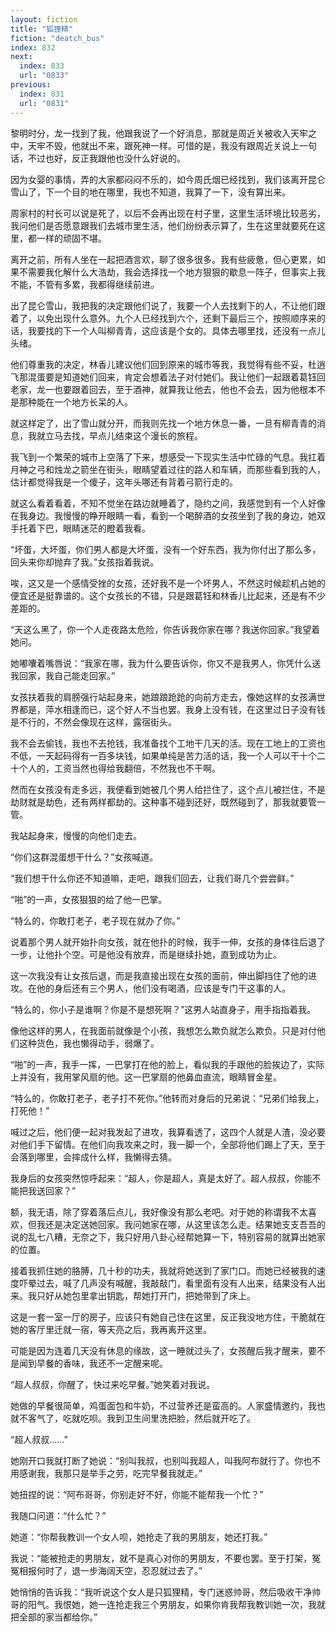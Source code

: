 ```yaml
---
layout: fiction
title: "狐狸精"
fiction: "deatch_bus"
index: 832
next:
  index: 833
  url: "0833"
previous:
  index: 831
  url: "0831"
---
```

黎明时分，龙一找到了我，他跟我说了一个好消息，那就是周近关被收入天牢之中，天牢不毁，他就出不来，跟死神一样。可惜的是，我没有跟周近关说上一句话，不过也好，反正我跟他也没什么好说的。

因为女婴的事情，弄的大家都闷闷不乐的，如今周氏烟已经找到，我们该离开昆仑雪山了，下一个目的地在哪里，我也不知道，我算了一下，没有算出来。

周家村的村长可以说是死了，以后不会再出现在村子里，这里生活环境比较恶劣，我问他们是否愿意跟我们去城市里生活，他们纷纷表示算了，生在这里就要死在这里，都一样的顽固不堪。

离开之前，所有人坐在一起把酒言欢，聊了很多很多。我有些疲惫，但心更累，如果不需要我化解什么大浩劫，我会选择找一个地方狠狠的歇息一阵子，但事实上我不能，不管有多累，我都得继续前进。

出了昆仑雪山，我把我的决定跟他们说了，我要一个人去找剩下的人，不让他们跟着了，以免出现什么意外。九个人已经找到六个，还剩下最后三个，按照顺序来的话，我要找的下一个人叫柳青青，这应该是个女的。具体去哪里找，还没有一点儿头绪。

他们尊重我的决定，林香儿建议他们回到原来的城市等我，我觉得有些不妥，杜逍飞那混蛋要是知道她们回来，肯定会想着法子对付她们。我让他们一起跟着葛钰回老家，龙一也要跟着回去，至于酒神，就算我让他去，他也不会去，因为他根本不是那种能在一个地方长呆的人。

就这样定了，出了雪山就分开，而我则先找一个地方休息一番，一旦有柳青青的消息，我就立马去找，早点儿结束这个漫长的旅程。

我飞到一个繁荣的城市上空落了下来，想感受一下现实生活中忙碌的气息。我扛着月神之弓和烛龙之箭坐在街头，眼睛望着过往的路人和车辆，而那些看到我的人，估计都觉得我是一个傻子，这年头哪还有背着弓箭行走的。

就这么看着看着，不知不觉坐在路边就睡着了，隐约之间，我感觉到有一个人好像在我身边。我慢慢的睁开眼睛一看，看到一个喝醉酒的女孩坐到了我的身边，她双手托着下巴，眼睛迷茫的瞪着我看。

“坏蛋，大坏蛋，你们男人都是大坏蛋，没有一个好东西，我为你付出了那么多，回头来你却抛弃了我。”女孩指着我说。

唉，这又是一个感情受挫的女孩，还好我不是一个坏男人，不然这时候趁机占她的便宜还是挺靠谱的。这个女孩长的不错，只是跟葛钰和林香儿比起来，还是有不少差距的。

“天这么黑了，你一个人走夜路太危险，你告诉我你家在哪？我送你回家。”我望着她问。

她嘟囔着嘴唇说：“我家在哪，我为什么要告诉你，你又不是我男人，你凭什么送我回家，我自己能走回家。”

女孩扶着我的肩膀强行站起身来，她踉踉跄跄的向前方走去，像她这样的女孩满世界都是，萍水相逢而已，这个好人不当也罢。我身上没有钱，在这里过日子没有钱是不行的，不然会像现在这样，露宿街头。

我不会去偷钱，我也不去抢钱，我准备找个工地干几天的活。现在工地上的工资也不低，一天起码得有一百多块钱，如果单纯是苦力活的话，我一个人可以干十个二十个人的，工资当然也得给我翻倍，不然我也不干啊。

然而在女孩没有走多远，我便看到她被几个男人给拦住了，这个点儿被拦住，不是劫财就是劫色，还有两样都劫的。这种事不碰到还好，既然碰到了，那我就要管一管。

我站起身来，慢慢的向他们走去。

“你们这群混蛋想干什么？”女孩喊道。

“我们想干什么你还不知道嘛，走吧，跟我们回去，让我们哥几个尝尝鲜。”

“啪”的一声，女孩狠狠的给了他一巴掌。

“特么的，你敢打老子，老子现在就办了你。”

说着那个男人就开始扑向女孩，就在他扑的时候，我手一伸，女孩的身体往后退了一步，让他扑个空。可是他没有放弃，而是继续扑她，直到成功为止。

这一次我没有让女孩后退，而是我直接出现在女孩的面前，伸出脚挡住了他的进攻。在他的身后还有三个男人，他们没有喝酒，应该是专门干这事的人。

“特么的，你小子是谁啊？你是不是想死啊？”这男人站直身子，用手指指着我。

像他这样的男人，在我面前就像是个小孩，我想怎么欺负就怎么欺负。只是对付他们这种货色，我也懒得动手，弱爆了。

“啪”的一声，我手一挥，一巴掌打在他的脸上，看似我的手跟他的脸挨边了，实际上并没有，我用掌风扇的他。这一巴掌扇的他鼻血直流，眼睛冒金星。

“特么的，你敢打老子，老子打不死你。”他转而对身后的兄弟说：“兄弟们给我上，打死他！”

喊过之后，他们便一起对我发起了进攻，我算看透了，这四个人就是人渣，没必要对他们手下留情。在他们向我攻来之时，我一脚一个，全部将他们踢上了天，至于会落到哪里，会摔成什么样，我懒得去猜。

我身后的女孩突然惊呼起来：“超人，你是超人，真是太好了。超人叔叔，你能不能把我送回家？”

额，我无语，除了穿着落后点儿，我好像没有那么老吧。对于她的称谓我不太喜欢，但我还是决定送她回家。我问她家在哪，从这里该怎么走。结果她支支吾吾的说的乱七八糟，无奈之下，我只好用八卦心经帮她算一下，特别容易的就算出她家的位置。

接着我抓住她的胳膊，几十秒的功夫，我就将她送到了家门口。而她已经被我的速度吓晕过去，喊了几声没有喊醒，我敲敲门，看里面有没有人出来，结果没有人出来。我只好从她包里拿出钥匙，帮她打开门，把她带到了床上。

这是一套一室一厅的房子，应该只有她自己住在这里，反正我没地方住，干脆就在她的客厅里迁就一宿，等天亮之后，我再离开这里。

可能是因为连着几天没有休息的缘故，这一睡就过头了，女孩醒后我才醒来，要不是闻到早餐的香味，我还不一定醒来呢。

“超人叔叔，你醒了，快过来吃早餐。”她笑着对我说。

她做的早餐很简单，鸡蛋面包和牛奶，不过营养还是蛮高的。人家盛情邀约，我也就不客气了，吃就吃呗。我到卫生间里洗把脸，然后就开吃了。

“超人叔叔……”

她刚开口我就打断了她说：“别叫我叔，也别叫我超人，叫我阿布就行了。你也不用感谢我，我那只是举手之劳，吃完早餐我就走。”

她扭捏的说：“阿布哥哥，你别走好不好，你能不能帮我一个忙？”

我随口问道：“什么忙？”

她道：“你帮我教训一个女人呗，她抢走了我的男朋友，她还打我。”

我说：“能被抢走的男朋友，就不是真心对你的男朋友，不要也罢。至于打架，冤冤相报何时了，退一步海阔天空，忍忍就过去了。”

她悄悄的告诉我：“我听说这个女人是只狐狸精，专门迷惑帅哥，然后吸收干净帅哥的阳气。我恨她，她一连抢走我三个男朋友，如果你肯我帮我教训她一次，我就把全部的家当都给你。”